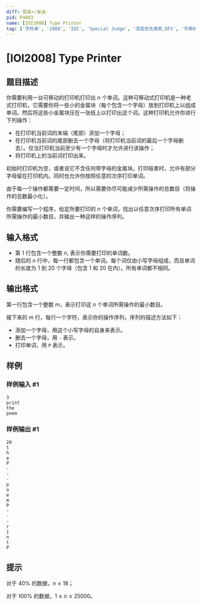 ```yaml
---
diff: 提高+/省选-
pid: P4683
name: [IOI2008] Type Printer
tag: ['字符串', '2008', 'IOI', 'Special Judge', '深度优先搜索,DFS', '字典树,Trie']
---
```

# [IOI2008] Type Printer
## 题目描述

你需要利用一台可移动的打印机打印出 $n$ 个单词。这种可移动式打印机是一种老式打印机，它需要你将一些小的金属块（每个包含一个字母）放到打印机上以组成单词。然后将这些小金属块压在一张纸上以打印出这个词。这种打印机允许你进行下列操作： 

- 在打印机当前词的末端（尾部）添加一个字母； 
- 在打印机当前词的尾部删去一个字母（将打印机当前词的最后一个字母删去）。仅当打印机当前至少有一个字母时才允许进行该操作；
- 将打印机上的当前词打印出来。 

初始时打印机为空，或者说它不含任何带字母的金属块。打印结束时，允许有部分字母留在打印机内。同时也允许你按照任意的次序打印单词。

由于每一个操作都需要一定时间，所以需要你尽可能减少所需操作的总数目（将操作的总数最小化）。

你需要编写一个程序，给定所要打印的 $n$ 个单词，找出以任意次序打印所有单词所需操作的最小数目，并输出一种这样的操作序列。
## 输入格式

- 第 $1$ 行包含一个整数 $n$, 表示你需要打印的单词数。 	
- 随后的 $n$ 行中，每一行都包含一个单词。每个词仅由小写字母组成，而且单词的长度为 $1$ 到 $20$ 个字母（包含 $1$ 和 $20$ 在内）。所有单词都不相同。
## 输出格式

第一行包含一个整数 $m$，表示打印这 $n$ 个单词所需操作的最小数目。

接下来的 $m$ 行，每行一个字符，表示你的操作序列，序列的描述方法如下：
- 添加一个字母，用这个小写字母的自身来表示。
- 删去一个字母，用 `-` 表示。
- 打印单词，用 `P` 表示。
## 样例

### 样例输入 #1
```
3
print
the
poem
```
### 样例输出 #1
```
20
t
h
e
P
-
-
-
p
o
e
m
P
-
-
-
r
i
n
t
P
```
## 提示

对于 $40\%$ 的数据，$n\leq18$；

对于 $100\%$ 的数据，$1\leq n\leq25000$。
